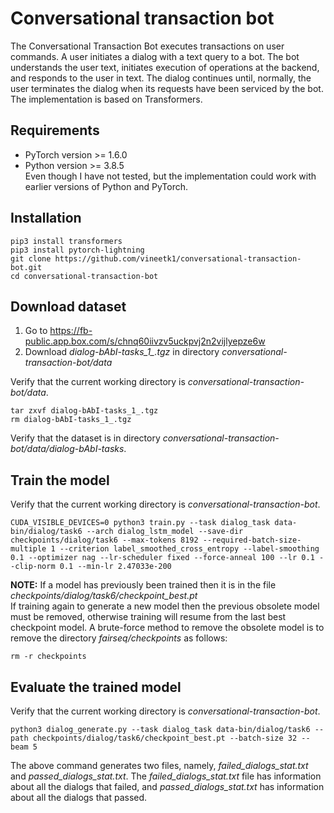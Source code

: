 # Conversational transaction bot
The Conversational Transaction Bot executes transactions on user commands. A user initiates a dialog with a text query to a bot. The bot understands the user text, initiates execution of operations at the backend, and responds to the user in text. The dialog continues until, normally, the user terminates the dialog when its requests have been serviced by the bot. The implementation is based on Transformers.
## Requirements
* PyTorch version >= 1.6.0
* Python version >= 3.8.5   
Even though I have not tested, but the implementation could work with earlier versions of Python and PyTorch.
## Installation
```
pip3 install transformers
pip3 install pytorch-lightning
git clone https://github.com/vineetk1/conversational-transaction-bot.git
cd conversational-transaction-bot
```
## Download dataset
1. Go to https://fb-public.app.box.com/s/chnq60iivzv5uckpvj2n2vijlyepze6w 
1. Download *dialog-bAbI-tasks_1_.tgz* in directory *conversational-transaction-bot/data*  

Verify that the current working directory is *conversational-transaction-bot/data*.    
```
tar zxvf dialog-bAbI-tasks_1_.tgz
rm dialog-bAbI-tasks_1_.tgz
```
Verify that the dataset is in directory *conversational-transaction-bot/data/dialog-bAbI-tasks*.   
## Train the model
Verify that the current working directory is *conversational-transaction-bot*.
```
CUDA_VISIBLE_DEVICES=0 python3 train.py --task dialog_task data-bin/dialog/task6 --arch dialog_lstm_model --save-dir checkpoints/dialog/task6 --max-tokens 8192 --required-batch-size-multiple 1 --criterion label_smoothed_cross_entropy --label-smoothing 0.1 --optimizer nag --lr-scheduler fixed --force-anneal 100 --lr 0.1 --clip-norm 0.1 --min-lr 2.47033e-200
```
**NOTE:** If a model has previously been trained then it is in the file *checkpoints/dialog/task6/checkpoint_best.pt*   
If training again to generate a new model then the previous obsolete model must be removed, otherwise training will resume from the last best checkpoint model. A brute-force method to remove the obsolete model is to remove the directory *fairseq/checkpoints* as follows:
```
rm -r checkpoints
```
## Evaluate the trained model
Verify that the current working directory is *conversational-transaction-bot*.
```
python3 dialog_generate.py --task dialog_task data-bin/dialog/task6 --path checkpoints/dialog/task6/checkpoint_best.pt --batch-size 32 --beam 5
```
The above command generates two files, namely, *failed_dialogs_stat.txt* and *passed_dialogs_stat.txt*. The *failed_dialogs_stat.txt* file has information about all the dialogs that failed, and *passed_dialogs_stat.txt* has information about all the dialogs that passed.  
